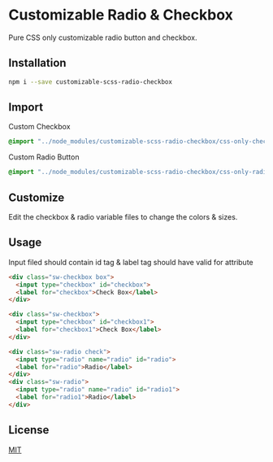 # Customizable Radio & Checkbox

Pure CSS only customizable radio button and checkbox.

## Installation

```bash
npm i --save customizable-scss-radio-checkbox
```
## Import
Custom Checkbox

```scss
@import "../node_modules/customizable-scss-radio-checkbox/css-only-checkbox";
```
Custom Radio Button

```scss
@import "../node_modules/customizable-scss-radio-checkbox/css-only-radio";
```
## Customize
Edit the checkbox & radio variable files to change the colors & sizes.

## Usage

Input filed should contain id tag & label tag should have valid for attribute
```html
<div class="sw-checkbox box">
  <input type="checkbox" id="checkbox">
  <label for="checkbox">Check Box</label>
</div>

<div class="sw-checkbox">
  <input type="checkbox" id="checkbox1">
  <label for="checkbox1">Check Box</label>
</div>

<div class="sw-radio check">
  <input type="radio" name="radio" id="radio">
  <label for="radio">Radio</label>
</div>
<div class="sw-radio">
  <input type="radio" name="radio" id="radio1">
  <label for="radio1">Radio</label>
</div>
```

## License
[MIT](https://choosealicense.com/licenses/mit/)